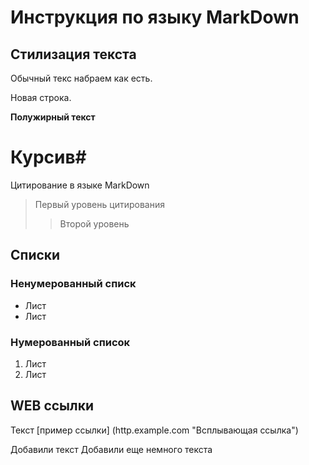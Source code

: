 # Инструкция по языку MarkDown

## Стилизация текста

Обычный текс набраем как есть.

Новая строка.

**Полужирный текст**

# Курсив#

Цитирование в языке MarkDown
> Первый уровень цитирования
>> Второй уровень

## Списки
### Ненумерованный списк
* Лист 
* Лист

### Нумерованный список
1. Лист 
2. Лист

## WEB ссылки
Текст [пример ссылки] (http.example.com "Всплывающая ссылка")

Добавили текст
Добавили еще немного текста
